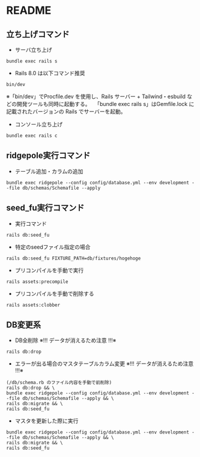 # README

## 立ち上げコマンド
* サーバ立ち上げ
```
bundle exec rails s
```
* Rails 8.0 は以下コマンド推奨　
```
bin/dev
```
※「bin/dev」でProcfile.dev を使用し、Rails サーバー + Tailwind・esbuild などの開発ツールも同時に起動する。
　「bundle exec rails s」はGemfile.lock に記載されたバージョンの Rails でサーバーを起動。

* コンソール立ち上げ
```
bundle exec rails c
```

## ridgepole実行コマンド

* テーブル追加・カラムの追加
```
bundle exec ridgepole --config config/database.yml --env development --file db/schemas/Schemafile --apply
```

## seed_fu実行コマンド

* 実行コマンド
```
rails db:seed_fu
```

* 特定のseedファイル指定の場合
```
rails db:seed_fu FIXTURE_PATH=db/fixtures/hogehoge
```

* プリコンパイルを手動で実行
```
rails assets:precompile
```

* プリコンパイルを手動で削除する
```
rails assets:clobber
```

## DB変更系

* DB全削除 ※!!! データが消えるため注意 !!!※
```
rails db:drop
```

* エラーが出る場合のマスタテーブルカラム変更 ※!!! データが消えるため注意 !!!※
```
(/db/schema.rb のファイル内容を手動で前削除)
rails db:drop && \
bundle exec ridgepole --config config/database.yml --env development --file db/schemas/Schemafile --apply && \
rails db:migrate && \
rails db:seed_fu

```

* マスタを更新した際に実行
```
bundle exec ridgepole --config config/database.yml --env development --file db/schemas/Schemafile --apply && \
rails db:migrate && \
rails db:seed_fu

```
